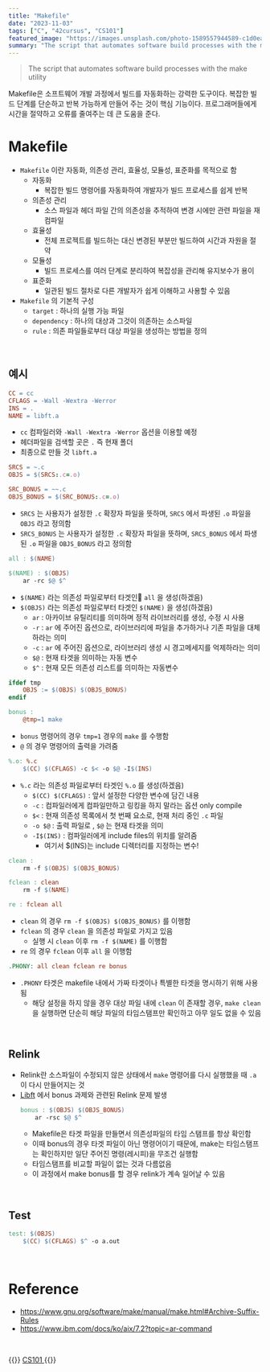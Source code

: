 ```yaml
---
title: "Makefile"
date: "2023-11-03"
tags: ["C", "42cursus", "CS101"]
featured_image: "https://images.unsplash.com/photo-1589557944589-c1d0eaabc88e?w=900&auto=format&fit=crop&q=60&ixlib=rb-4.0.3&ixid=M3wxMjA3fDB8MHxzZWFyY2h8N3x8JUVCJTgzJTg0JUVCJUI5JTg0JTIwJUVDJTlBJTk0JUVCJUE2JUFDfGVufDB8fDB8fHww"
summary: "The script that automates software build processes with the make utility"
---
```


> The script that automates software build processes with the make utility

Makefile은 소프트웨어 개발 과정에서 빌드를 자동화하는 강력한 도구이다. 복잡한 빌드 단계를 단순하고 반복 가능하게 만들어 주는 것이 핵심 기능이다. 프로그래머들에게 시간을 절약하고 오류를 줄여주는 데 큰 도움을 준다.
<br>

# Makefile

- `Makefile` 이란 자동화, 의존성 관리, 효율성, 모듈성, 표준화를 목적으로 함
	- 자동화
		- 복잡한 빌드 명령어를 자동화하여 개발자가 빌드 프로세스를 쉽게 반복
	- 의존성 관리
		- 소스 파일과 헤더 파일 간의 의존성을 추적하여 변경 시에만 관련 파일을 재컴파일
	- 효율성
		- 전체 프로젝트를 빌드하는 대신 변경된 부분만 빌드하여 시간과 자원을 절약
	- 모듈성
		- 빌드 프로세스를 여러 단계로 분리하여 복잡성을 관리해 유지보수가 용이
	- 표준화
		- 일관된 빌드 절차로 다른 개발자가 쉽게 이해하고 사용할 수 있음
- `Makefile` 의 기본적 구성
	- `target` : 하나의 실행 가능 파일
	- `dependency` : 하나의 대상과 그것이 의존하는 소스파일
	- `rule` : 의존 파일들로부터 대상 파일을 생성하는 방법을 정의

<br>

## 예시
``` Makefile
CC = cc
CFLAGS = -Wall -Wextra -Werror
INS = .
NAME = libft.a
```

- `cc` 컴파일러와 `-Wall -Wextra -Werror` 옵션을 이용할 예정
- 헤더파일을 검색할 곳은 `.` 즉 현재 폴더
- 최종으로 만들 것 `libft.a`

``` Makefile
SRCS = ~.c
OBJS = $(SRCS:.c=.o)

SRC_BONUS = ~~.c
OBJS_BONUS = $(SRC_BONUS:.c=.o)
```

- `SRCS` 는 사용자가 설정한 `.c` 확장자 파일을 뜻하며, `SRCS` 에서 파생된 `.o` 파일을 `OBJS` 라고 정의함
- `SRCS_BONUS` 는 사용자가 설정한 `.c` 확장자 파일을 뜻하며, `SRCS_BONUS` 에서 파생된 `.o` 파일을 `OBJS_BONUS` 라고 정의함

``` Makefile
all : $(NAME)

$(NAME) : $(OBJS)
	ar -rc $@ $^
```

- `$(NAME)` 라는 의존성 파일로부터 타겟인 `all` 을 생성(하겠음)
- `$(OBJS)` 라는 의존성 파일로부터 타겟인 `$(NAME)` 을 생성(하겠음)
	- `ar` : 아카이브 유틸리티를 의미하며 정적 라이브러리를 생성, 수정 시 사용
	- `-r` : `ar` 에 주어진 옵션으로, 라이브러리에 파일을 추가하거나 기존 파일을 대체하라는 의미
	- `-c` : `ar` 에 주어진 옵션으로, 라이브러리 생성 시 경고메세지를 억제하라는 의미
	- `$@` : 현재 타겟을 의미하는 자동 변수
	- `$^` : 현재 모든 의존성 리스트를 의미하는 자동변수

``` Makefile
ifdef tmp
	OBJS := $(OBJS) $(OBJS_BONUS)
endif

bonus :
 	@tmp=1 make
```

- `bonus` 명령어의 경우 `tmp=1` 경우의 `make` 를 수행함
- `@` 의 경우 명령어의 출력을 가려줌

``` Makefile
%.o: %.c
	$(CC) $(CFLAGS) -c $< -o $@ -I$(INS)
```

- `%.c` 라는 의존성 파일로부터 타겟인 `%.o` 를 생성(하겠음)
	- `$(CC) $(CFLAGS)` : 앞서 설정한 다양한 변수에 담긴 내용
	- `-c` : 컴파일러에게 컴파일만하고 링킹을 하지 말라는 옵션 only compile
	- `$<` : 현재 의존성 목록에서 첫 번째 요소로, 현재 처리 중인 `.c` 파일
	- `-o $@` : 출력 파일로 , `$@` 는 현재 타겟을 의미
	- `-I$(INS)` : 컴파일러에게 include files의 위치를 알려줌
		- 여기서 $(INS)는 include 디렉터리를 지정하는 변수!

``` Makefile
clean :
	rm -f $(OBJS) $(OBJS_BONUS)

fclean : clean
	rm -f $(NAME)

re : fclean all
```

- `clean` 의 경우 `rm -f $(OBJS) $(OBJS_BONUS)` 를 이행함
- `fclean` 의 경우 `clean` 을 의존성 파일로 가지고 있음
	- 실행 시 `clean` 이후 `rm -f $(NAME)` 를 이행함
- `re` 의 경우 `fclean` 이후  `all` 을 이행함

``` Makefile
.PHONY: all clean fclean re bonus
```

- `.PHONY` 타겟은 makefile 내에서 가짜 타겟이나 특별한 타겟을 명시하기 위해 사용됨
	- 해당 설정을 하지 않을 경우 대상 파일 내에 `clean` 이 존재할 경우, `make clean` 을 실행하면 단순히 해당 파일의 타임스탬프만 확인하고 아무 일도 없을 수 있음

<br>

## Relink
- Relink란 소스파일이 수정되지 않은 상태에서 `make` 명령어를 다시 실행했을 때 `.a` 이 다시 만들어지는 것
- [Libft](../42cursus/libft.md) 에서 bonus 과제와 관련된 Relink 문제 발생
	``` Makefile
	bonus : $(OBJS) $(OBJS_BONUS)
		ar -rsc $@ $^
	```
	- Makefile은 타겟 파일을 만들면서 의존성파일의 타임 스탬프를 항상 확인함
	- 이때 bonus의 경우 타겟 파일이 아닌 명령어이기 때문에, make는 타임스탬프는 확인하지만 일단 주어진 명령(레시피)을 무조건 실행함
	- 타임스탬프를 비교할 파일이 없는 것과 다름없음
	- 이 과정에서 make bonus를 할 경우 relink가 계속 일어날 수 있음

<br>

## Test
``` Makefile
test: $(OBJS)
	$(CC) $(CFLAGS) $^ -o a.out
```

<br>

# Reference
- https://www.gnu.org/software/make/manual/make.html#Archive-Suffix-Rules
- https://www.ibm.com/docs/ko/aix/7.2?topic=ar-command

<br>

{{<alert>}}
<a href="https://elecbrandy.github.io/tags/CS101"> CS101 </a>
{{</alert>}}
